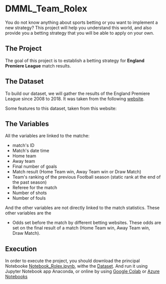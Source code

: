 # DMML_Team_Rolex

You do not know anything about sports betting or you want to implement a new strategy? This project will help you understand this world, and also provide you a betting strategy that you will be able to apply on your own.

## The Project
The goal of this project is to establish a betting strategy for **England Premiere League** match results.

## The Dataset
To build our dataset, we will gather the results of the England Premiere League since 2008 to 2018. It was taken from the following [website](http://www.football-data.co.uk/englandm.php).

Some features to this dataset, taken from this website:

## The Variables
All the variables are linked to the matche: 
* match's ID
* Match's date time
* Home team
* Away team
* Final number of goals
* Match result (Home Team win, Away Team win or Draw Match)
* Team's ranking of the previous Football season (static rank at the end of the past season)
* Referee for the match
* Number of shots
* Number of fouls

And the other variables are not directly linked to the match statistics.
These other variables are the
* Odds set before the match by different betting websites. These odds are set on the final result of a match (Home Team win, Away Team win, Draw Match).

## Execution
In order to execute the project, you should download the principal Notebooke [Notebook_Rolex.ipynb](https://github.com/abdul232/DMML_Team_Rolex/blob/master/code/Notebook_Rolex.ipynb), withe the [Dataset](https://raw.githubusercontent.com/abdul232/DMML_Team_Rolex/master/data/England_2008_2018_Premiere_League_Final.csv).
And run it using Jupyter Notebook app Anaconda, or online by using [Google Colab](https://colab.research.google.com/notebooks/welcome.ipynb#recent=true) or [Azure Notebooks](https://notebooks.azure.com)
